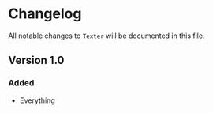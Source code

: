 # Changelog

All notable changes to `Texter` will be documented in this file.

## Version 1.0

### Added
- Everything
